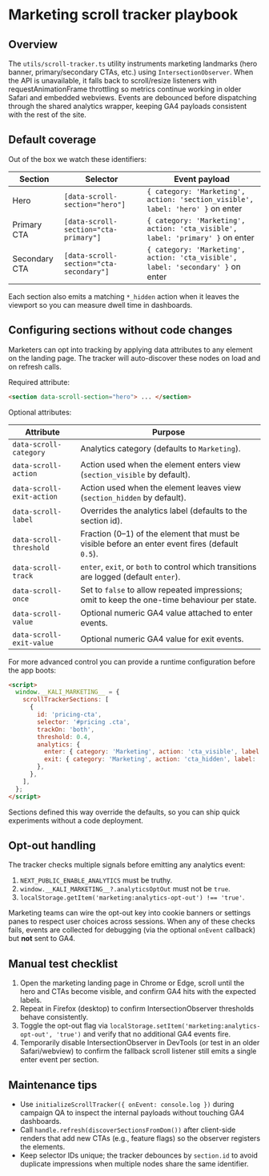 # Marketing scroll tracker playbook

## Overview

The `utils/scroll-tracker.ts` utility instruments marketing landmarks (hero banner,
primary/secondary CTAs, etc.) using `IntersectionObserver`. When the API is
unavailable, it falls back to scroll/resize listeners with requestAnimationFrame
throttling so metrics continue working in older Safari and embedded webviews.
Events are debounced before dispatching through the shared analytics wrapper,
keeping GA4 payloads consistent with the rest of the site.

## Default coverage

Out of the box we watch these identifiers:

| Section | Selector | Event payload |
| --- | --- | --- |
| Hero | `[data-scroll-section="hero"]` | `{ category: 'Marketing', action: 'section_visible', label: 'hero' }` on enter |
| Primary CTA | `[data-scroll-section="cta-primary"]` | `{ category: 'Marketing', action: 'cta_visible', label: 'primary' }` on enter |
| Secondary CTA | `[data-scroll-section="cta-secondary"]` | `{ category: 'Marketing', action: 'cta_visible', label: 'secondary' }` on enter |

Each section also emits a matching `*_hidden` action when it leaves the viewport
so you can measure dwell time in dashboards.

## Configuring sections without code changes

Marketers can opt into tracking by applying data attributes to any element on the
landing page. The tracker will auto-discover these nodes on load and on refresh
calls.

Required attribute:

```html
<section data-scroll-section="hero"> ... </section>
```

Optional attributes:

| Attribute | Purpose |
| --- | --- |
| `data-scroll-category` | Analytics category (defaults to `Marketing`). |
| `data-scroll-action` | Action used when the element enters view (`section_visible` by default). |
| `data-scroll-exit-action` | Action used when the element leaves view (`section_hidden` by default). |
| `data-scroll-label` | Overrides the analytics label (defaults to the section id). |
| `data-scroll-threshold` | Fraction (0–1) of the element that must be visible before an enter event fires (default `0.5`). |
| `data-scroll-track` | `enter`, `exit`, or `both` to control which transitions are logged (default `enter`). |
| `data-scroll-once` | Set to `false` to allow repeated impressions; omit to keep the one-time behaviour per state. |
| `data-scroll-value` | Optional numeric GA4 value attached to enter events. |
| `data-scroll-exit-value` | Optional numeric GA4 value for exit events. |

For more advanced control you can provide a runtime configuration before the
app boots:

```html
<script>
  window.__KALI_MARKETING__ = {
    scrollTrackerSections: [
      {
        id: 'pricing-cta',
        selector: '#pricing .cta',
        trackOn: 'both',
        threshold: 0.4,
        analytics: {
          enter: { category: 'Marketing', action: 'cta_visible', label: 'pricing' },
          exit: { category: 'Marketing', action: 'cta_hidden', label: 'pricing' },
        },
      },
    ],
  };
</script>
```

Sections defined this way override the defaults, so you can ship quick experiments
without a code deployment.

## Opt-out handling

The tracker checks multiple signals before emitting any analytics event:

1. `NEXT_PUBLIC_ENABLE_ANALYTICS` must be truthy.
2. `window.__KALI_MARKETING__?.analyticsOptOut` must not be `true`.
3. `localStorage.getItem('marketing:analytics-opt-out') !== 'true'`.

Marketing teams can wire the opt-out key into cookie banners or settings panes to
respect user choices across sessions. When any of these checks fails, events are
collected for debugging (via the optional `onEvent` callback) but **not** sent to
GA4.

## Manual test checklist

1. Open the marketing landing page in Chrome or Edge, scroll until the hero and
   CTAs become visible, and confirm GA4 hits with the expected labels.
2. Repeat in Firefox (desktop) to confirm IntersectionObserver thresholds behave
   consistently.
3. Toggle the opt-out flag via `localStorage.setItem('marketing:analytics-opt-out', 'true')`
   and verify that no additional GA4 events fire.
4. Temporarily disable IntersectionObserver in DevTools (or test in an older
   Safari/webview) to confirm the fallback scroll listener still emits a single
   enter event per section.

## Maintenance tips

- Use `initializeScrollTracker({ onEvent: console.log })` during campaign QA to
  inspect the internal payloads without touching GA4 dashboards.
- Call `handle.refresh(discoverSectionsFromDom())` after client-side renders that
  add new CTAs (e.g., feature flags) so the observer registers the elements.
- Keep selector IDs unique; the tracker debounces by `section.id` to avoid
  duplicate impressions when multiple nodes share the same identifier.
